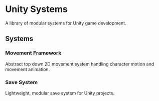 # Unity Systems

A library of modular systems for Unity game development.

## Systems
### Movement Framework
Abstract top down 2D movement system handling character motion and movement animation.
### Save System
Lightweight, modular save system for Unity projects.

